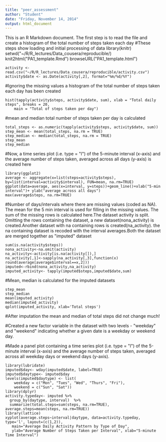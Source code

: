 ```yaml
---
title: "peer_assessment"
author: "Student"
date: "Friday, November 14, 2014"
output: html_document
---
```


This is an R Markdown document. The first step is to read the file and create a histogram of the total number of steps taken each day
#These steps show loading and initial processing of data
library(knitr)
setwd("~/R/R_lectures/Data_cousera/reproducible/)
knit2html("PA1_template.Rmd")
browseURL("PA1_template.html")

```{r, echo=TRUE}
activity <- read.csv("~/R/R_lectures/Data_cousera/reproducible/activity.csv")
activity$date <- as.Date(activity[,2], format="%m/%d/%Y")
```
#Ignoring the missing values a histogram of the total number of steps taken each day has been created
```{r, echo=TRUE}
hist(tapply(activity$steps, activity$date, sum), xlab = "Total daily steps", breaks = 20, 
    main = "Total of steps taken per day")
```
#mean and median total number of steps taken per day is calculated
```{r, echo=TRUE}
total_steps <- as.numeric(tapply(activity$steps, activity$date, sum))
step_mean <- mean(total_steps, na.rm = TRUE)
step_median <- median(total_steps, na.rm = TRUE)
step_mean
step_median
```
#Now, a time series plot (i.e. type = "l") of the 5-minute interval (x-axis) and the average number of steps taken, averaged across all days (y-axis) is created here

```{r, echo=TRUE}
library(ggplot2)
average <- aggregate(x=list(steps=activity$steps), by=list(interval=activity$interval), FUN=mean, na.rm=TRUE)
ggplot(data=average, aes(x=interval, y=steps))+geom_line()+xlab("5-min interval")+ ylab("average across all days")
max(average$steps, na.rm=TRUE)
```


#Number of days/intervals where there are missing values (coded as NA). The mean for the 5 min interval is used for filling in the missing values. The sum of the missing rows is calculated here.The dataset activity is split. Omitting the rows containing the dataset, a new dataset(nona_activity) is created.Another dataset with na containing rows is created(na_activity). the na containing dataset is recoded with the interval averages.Both the dataset are merged together as "imputed" dataset

```{r, echo=TRUE}
sum(is.na(activity$steps))
nona_activity<-na.omit(activity)
na_activity<-activity[is.na(activity[]),]
na_activity[,1]<-sapply(na_activity[,3],function(x) round(average[average$interval==x,2]))
imputed<-rbind(nona_activity,na_activity)
imputed_activity<- tapply(imputed$steps,imputed$date,sum)
```

#Mean, median is calculated for the imputed datasets
```{r, echo=TRUE}
step_mean
step_median
mean(imputed_activity)
median(imputed_activity)
qplot(imputed_activity, xlab='Total steps')
```
#After imputation the mean and median of total steps did not change much!

#Created a new factor variable in the dataset with two levels - "weekday" and "weekend" indicating whether a given date is a weekday or weekend day.

#Made a panel plot containing a time series plot (i.e. type = "l") of the 5-minute interval (x-axis) and the average number of steps taken, averaged across all weekday days or weekend days (y-axis). 
```{r, echo=TRUE}
library(lubridate)
imputed$day<- wday(imputed$date, label=TRUE)
imputed$daytype<- imputed$day
levels(imputed$daytype) <- list(
    weekday = c("Mon", "Tues", "Wed", "Thurs", "Fri"),
    weekend = c("Sun", "Sat"))
library(dplyr)
activity.typeday<- imputed %>%
  group_by(daytype, interval)  %>% 
  summarize(total.steps=sum(steps, na.rm=TRUE), average.steps=mean(steps, na.rm=TRUE))
library(lattice)
xyplot(average.steps~interval|daytype, data=activity.typeday, type='l', layout=(c(1,2)),
   main="Average Daily Activity Pattern by Type of Day",
   ylab="Average Number of Steps Taken per Interval", xlab="5-minute Time Interval")  
```
